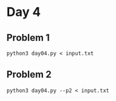 # Day 4

## Problem 1

    python3 day04.py < input.txt

## Problem 2

    python3 day04.py --p2 < input.txt
